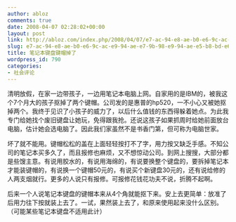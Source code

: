 ```yaml
---
author: abloz
comments: true
date: 2008-04-07 02:28:02+00:00
layout: post
link: http://abloz.com/index.php/2008/04/07/e7-ac-94-e8-ae-b0-e6-9c-ac-e9-94-ae-e7-9b-98-e9-94-ae-e5-b8-bd-e6-8e-89-e4-ba-86/
slug: e7-ac-94-e8-ae-b0-e6-9c-ac-e9-94-ae-e7-9b-98-e9-94-ae-e5-b8-bd-e6-8e-89-e4-ba-86
title: 笔记本键盘键帽掉了
wordpress_id: 790
categories:
- 社会评论
---
```


清明放假，在家一边带孩子，一边用笔记本电脑上网。自家用的是IBM的，被我这个7个月大的孩子抠掉了两个键帽。公司发的是惠普的hp520，一不小心又被她抠掉两个。我终于见识了小孩子的威力了，以后什么值钱的东西得躲着她点。为此我专门给她找个废旧键盘让她玩，免得跟我抢。还说这孩子如果抓周时给她前面放台电脑，估计她会选电脑了。因此我们家虽然不是书香门第，但可称为电脑世家。

坏了就不能用。键帽松松的盖在上面轻轻按打不了字，用力按又缺乏手感。不知公司的笔记本买多久了，而且报修也麻烦，又不想惊动公司。到网上搜搜，大部分都是些馊主意。有说用胶水的，有说用海绵的，有说要换整个键盘的，要拆掉笔记本才能装键帽的，有说换一个键帽50元的，有说买个新键盘30元的，还有说给修的人两支烟就行。更多的人说只有报修。可报修花钱花功夫不说，折腾不起啊。

后来一个人说笔记本键盘的键帽本来从4个角就能抠下来。安上去更简单：放准了后用力往下按就装上去了。一试，果然装上去了，和原来使用起来没什么区别。（可能某些笔记本键盘不适用此计）
